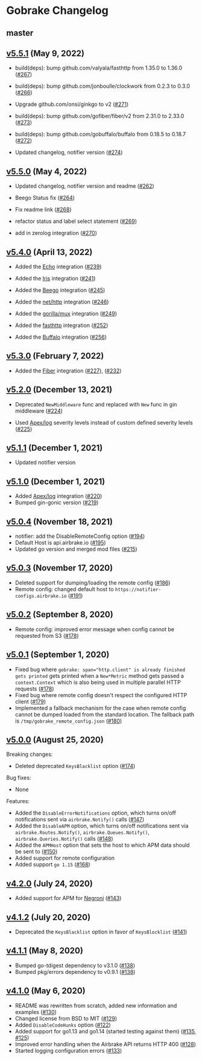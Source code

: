 # Gobrake Changelog

## master

## [v5.5.1][v5.5.1] (May 9, 2022)

* build(deps): bump github.com/valyala/fasthttp from 1.35.0 to 1.36.0 ([#267](https://github.com/airbrake/gobrake/pull/267))

* build(deps): bump github.com/jonboulle/clockwork from 0.2.3 to 0.3.0 ([#266](https://github.com/airbrake/gobrake/pull/266))

* Upgrade github.com/onsi/ginkgo to v2 ([#271](https://github.com/airbrake/gobrake/pull/271))

* build(deps): bump github.com/gofiber/fiber/v2 from 2.31.0 to 2.33.0 ([#273](https://github.com/airbrake/gobrake/pull/273))

* build(deps): bump github.com/gobuffalo/buffalo from 0.18.5 to 0.18.7 ([#272](https://github.com/airbrake/gobrake/pull/272))

* Updated changelog, notifier version ([#274](https://github.com/airbrake/gobrake/pull/274))

## [v5.5.0][v5.5.0] (May 4, 2022)

* Updated changelog, notifier version and readme ([#262](https://github.com/airbrake/gobrake/pull/262))

* Beego Status fix ([#264](https://github.com/airbrake/gobrake/pull/264))

* Fix readme link ([#268](https://github.com/airbrake/gobrake/pull/268))

* refactor status and label select statement ([#269](https://github.com/airbrake/gobrake/pull/269))

* add in zerolog integration ([#270](https://github.com/airbrake/gobrake/pull/270))

## [v5.4.0][v5.4.0] (April 13, 2022)

* Added the [Echo](https://github.com/labstack/echo) integration ([#239](https://github.com/airbrake/gobrake/pull/239))

* Added the [Iris](https://github.com/kataras/iris) integration ([#241](https://github.com/airbrake/gobrake/pull/241))

* Added the [Beego](https://github.com/beego/beego) integration ([#245](https://github.com/airbrake/gobrake/pull/245))

* Added the [net/http](https://pkg.go.dev/net/http) integration ([#246](https://github.com/airbrake/gobrake/pull/246))

* Added the [gorilla/mux](https://github.com/gorilla/mux) integration ([#249](https://github.com/airbrake/gobrake/pull/249))

* Added the [fasthttp](https://github.com/valyala/fasthttp) integration ([#252](https://github.com/airbrake/gobrake/pull/252))

* Added the [Buffalo](https://github.com/gobuffalo/buffalo) integration ([#256](https://github.com/airbrake/gobrake/pull/255))

## [v5.3.0][v5.3.0] (February 7, 2022)

* Added the [Fiber](https://github.com/gofiber/fiber) integration ([#227](https://github.com/airbrake/gobrake/pull/227)),
([#232](https://github.com/airbrake/gobrake/pull/232))

## [v5.2.0][v5.2.0] (December 13, 2021)

* Deprecated `NewMiddleware` func and replaced with `New` func in gin middleware ([#224](https://github.com/airbrake/gobrake/pull/224))

* Used [Apex/log](https://github.com/apex/log) severity levels instead of custom defined severity levels ([#225](https://github.com/airbrake/gobrake/pull/225))

## [v5.1.1][v5.1.1] (December 1, 2021)

* Updated notifier version

## [v5.1.0][v5.1.0] (December 1, 2021)

* Added [Apex/log](https://github.com/apex/log) integration ([#220](https://github.com/airbrake/gobrake/pull/220))
* Bumped gin-gonic version ([#219](https://github.com/airbrake/gobrake/pull/219))

## [v5.0.4][v5.0.4] (November 18, 2021)

* notifier: add the DisableRemoteConfig option ([#194](https://github.com/airbrake/gobrake/pull/194))
* Default Host is api.airbrake.io ([#195](https://github.com/airbrake/gobrake/pull/195))
* Updated go version and merged mod files ([#215](https://github.com/airbrake/gobrake/pull/215))

## [v5.0.3][v5.0.3] (November 17, 2020)

* Deleted support for dumping/loading the remote config
  ([#186](https://github.com/airbrake/gobrake/pull/186))
* Remote config: changed default host to `https://notifier-configs.airbrake.io`
  ([#191](https://github.com/airbrake/gobrake/pull/191))

## [v5.0.2][v5.0.2] (September 8, 2020)

* Remote config: improved error message when config cannot be requested from S3
  ([#178](https://github.com/airbrake/gobrake/pull/178))

## [v5.0.1][v5.0.1] (September 1, 2020)

* Fixed bug where `gobrake: span="http.client" is already finished gets printed`
  gets printed when a `New*Metric` method gets passed a `context.Context` which
  is also being used in multiple parallel HTTP requests
  ([#178](https://github.com/airbrake/gobrake/pull/178))
* Fixed bug where remote config doesn't respect the configured HTTP client
  ([#179](https://github.com/airbrake/gobrake/pull/179))
* Implemented a fallback mechanism for the case when remote config cannot be
  dumped loaded from the standard location. The fallback path is
  `/tmp/gobrake_remote_config.json`
  ([#180](https://github.com/airbrake/gobrake/pull/180))

## [v5.0.0][v5.0.0] (August 25, 2020)

Breaking changes:

* Deleted deprecated `KeysBlacklist` option
  ([#174](https://github.com/airbrake/gobrake/pull/174))

Bug fixes:

* None

Features:

* Added the `DisableErrorNotifications` option, which turns on/off notifications
  sent via `airbrake.Notify()` calls
  ([#147](https://github.com/airbrake/gobrake/pull/147))
* Added the `DisableAPM` option, which turns on/off notifications
  sent via `airbrake.Routes.Notify()`, `airbrake.Queues.Notify()`,
  `airbrake.Queries.Notify()` calls
  ([#148](https://github.com/airbrake/gobrake/pull/148))
* Added the `APMHost` option that sets the host to which APM data should be sent
  to ([#150](https://github.com/airbrake/gobrake/pull/150))
* Added support for remote configuration
* Added support `go 1.15` ([#168](https://github.com/airbrake/gobrake/pull/168))

## [v4.2.0][v4.2.0] (July 24, 2020)

* Added support for APM for [Negroni](https://github.com/urfave/negroni)
  ([#143](https://github.com/airbrake/gobrake/pull/143))

## [v4.1.2][v4.1.2] (July 20, 2020)

* Deprecated the `KeysBlacklist` option in favor of `KeysBlocklist`
  ([#141](https://github.com/airbrake/gobrake/pull/141))

## [v4.1.1][v4.1.1] (May 8, 2020)

* Bumped go-tdigest dependency to v3.1.0
  ([#138](https://github.com/airbrake/gobrake/pull/138))
* Bumped pkg/errors dependency to v0.9.1
  ([#138](https://github.com/airbrake/gobrake/pull/138))

## [v4.1.0][v4.1.0] (May 6, 2020)

* README was rewritten from scratch, added new information and examples
  ([#130](https://github.com/airbrake/gobrake/pull/130))
* Changed license from BSD to MIT
  ([#129](https://github.com/airbrake/gobrake/pull/129))
* Added `DisableCodeHunks` option
  ([#122](https://github.com/airbrake/gobrake/pull/122))
* Added support for go1.13 and go1.14 (started testing against them)
  ([#135](https://github.com/airbrake/gobrake/pull/135),
  [#125](https://github.com/airbrake/gobrake/pull/125))
* Improved error handling when the Airbrake API returns HTTP 400
  ([#128](https://github.com/airbrake/gobrake/pull/128))
* Started logging configuration errors
  ([#133](https://github.com/airbrake/gobrake/pull/133))

[v4.1.0]: https://github.com/airbrake/gobrake/releases/tag/v4.1.0
[v4.1.1]: https://github.com/airbrake/gobrake/releases/tag/v4.1.1
[v4.1.2]: https://github.com/airbrake/gobrake/releases/tag/v4.1.2
[v4.2.0]: https://github.com/airbrake/gobrake/releases/tag/v4.2.0
[v5.0.0]: https://github.com/airbrake/gobrake/releases/tag/v5.0.0
[v5.0.1]: https://github.com/airbrake/gobrake/releases/tag/v5.0.1
[v5.0.2]: https://github.com/airbrake/gobrake/releases/tag/v5.0.2
[v5.0.3]: https://github.com/airbrake/gobrake/releases/tag/v5.0.3
[v5.0.4]: https://github.com/airbrake/gobrake/releases/tag/v5.0.4
[v5.1.0]: https://github.com/airbrake/gobrake/releases/tag/v5.1.0
[v5.1.1]: https://github.com/airbrake/gobrake/releases/tag/v5.1.1
[v5.2.0]: https://github.com/airbrake/gobrake/releases/tag/v5.2.0
[v5.3.0]: https://github.com/airbrake/gobrake/releases/tag/v5.3.0
[v5.4.0]: https://github.com/airbrake/gobrake/releases/tag/v5.4.0
[v5.5.0]: https://github.com/airbrake/gobrake/releases/tag/v5.5.0
[v5.5.1]: https://github.com/airbrake/gobrake/releases/tag/v5.5.1
